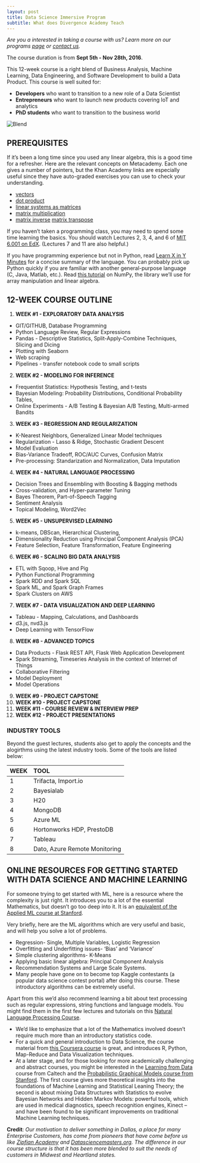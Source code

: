 ```yaml
---
layout: post
title: Data Science Immersive Program
subtitle: What does Divergence Academy Teach
---
```


*Are you a interested in taking a course with us? Learn more on our programs [page](http://divergence.academy/data-science-immersive) or [contact us](mailto:hello@divergence.academy).*

The course duration is from **Sept 5th - Nov 28th, 2016**.

This 12-week course is a right blend of Business Analysis, Machine Learning, Data Engineering, and Software Development to build a Data Product. This course is well suited for:
 
- **Developers** who want to transition to a new role of a Data Scientist
- **Entrepreneurs** who want to launch new products covering IoT and analytics
- **PhD students** who want to transition to the business world 

![Blend](http://i.imgur.com/SXESaF6.png)
 
## PREREQUISITES ##

If it’s been a long time since you used any linear algebra, this is a good time for a refresher. Here are the relevant concepts on Metacademy. Each one gives a number of pointers, but the Khan Academy links are especially useful since they have auto-graded exercises you can use to check your understanding.


- [vectors](http://www.metacademy.org/graphs/concepts/vectors)
- [dot product](http://www.metacademy.org/graphs/concepts/dot_product)
- [linear systems as matrices](http://www.metacademy.org/graphs/concepts/linear_systems_as_matrices)
- [matrix multiplication](http://www.metacademy.org/graphs/concepts/matrix_multiplication)
- [matrix inverse](http://www.metacademy.org/graphs/concepts/matrix_inverse)
[matrix transpose](http://www.metacademy.org/graphs/concepts/matrix_transpose)


If you haven’t taken a programming class, you may need to spend some time learning the basics. You should watch Lectures 2, 3, 4, and 6 of [MIT 6.001 on EdX](https://courses.edx.org/courses/MITx/6.00.1_4x/3T2014/courseware/Week_0/). (Lectures 7 and 11 are also helpful.)


If you have programming experience but not in Python, read [Learn X in Y Minutes](http://learnxinyminutes.com/docs/python/) for a concise summary of the language. You can probably pick up Python quickly if you are familiar with another general-purpose language (C, Java, Matlab, etc.).
Read [this tutorial](http://www.engr.ucsb.edu/~shell/che210d/numpy.pdf) on NumPy, the library we’ll use for array manipulation and linear algebra.



## 12-WEEK COURSE OUTLINE ##
1. **WEEK #1 - EXPLORATORY DATA ANALYSIS**
 - GIT/GITHUB, Database Programming
 - Python Language Review, Regular Expressions
 - Pandas - Descriptive Statistics, Split-Apply-Combine Techniques, Slicing and Dicing
 - Plotting with Seaborn
 - Web scraping
 - Pipelines - transfer notebook code to small scripts  
2. **WEEK #2 - MODELING FOR INFERENCE**
 - Frequentist Statistics: Hypothesis Testing, and t-tests
 - Bayesian Modeling: Probability Distributions, Conditional Probability Tables, 
 - Online Experiments - A/B Testing & Bayesian A/B Testing, Multi-armed Bandits
3. **WEEK #3 - REGRESSION AND REGULARIZATION**
 - K-Nearest Neighbors, Generalized Linear Model techniques
 - Regularization - Lasso & Ridge, Stochastic Gradient Descent
 - Model Evaluation 
 - Bias-Variance Tradeoff, ROC/AUC Curves, Confusion Matrix
 - Pre-processing: Standarization and Normalization, Data Imputation 
4. **WEEK #4 - NATURAL LANGUAGE PROCESSING**
 - Decision Trees and Ensembling with Boosting & Bagging methods
 - Cross-validation, and Hyper-parameter Tuning
 - Bayes Theorem, Part-of-Speech Tagging
 - Sentiment Analysis
 - Topical Modeling, Word2Vec
5. **WEEK #5 - UNSUPERVISED LEARNING** 
 - k-means, DBScan, Hierarchical Clustering, 
 - Dimensionality Reduction using Principal Component Analysis (PCA)
 - Feature Selection, Feature Transformation, Feature Engineering
6. **WEEK #6 - SCALING BIG DATA ANALYSIS**
 -  ETL with Sqoop, Hive and Pig
 -  Python Functional Programming
 -  Spark RDD and Spark SQL
 -  Spark ML, and Spark Graph Frames
 -  Spark Clusters on AWS
7. **WEEK #7 - DATA VISUALIZATION AND DEEP LEARNING**
 - Tableau - Mapping, Calculations, and Dashboards
 - d3.js, nvd3.js
 - Deep Learning with TensorFlow
8. **WEEK #8 - ADVANCED TOPICS**
 - Data Products - Flask REST API, Flask Web Application Development
 - Spark Streaming, Timeseries Analysis in the context of Internet of Things 
 - Collaborative Filtering
 - Model Deployment
 - Model Operations
9. **WEEK #9 - PROJECT CAPSTONE**  
10. **WEEK #10 - PROJECT CAPSTONE**
11. **WEEK #11 - COURSE REVIEW & INTERVIEW PREP**
12. **WEEK #12 - PROJECT PRESENTATIONS**


### INDUSTRY TOOLS ### 

Beyond the guest lectures, students also get to apply the concepts and the alogirthms using the latest industry tools. Some of the tools are listed below:

| WEEK | TOOL  
| :------ |:--- | 
| 1 | Trifacta, Import.io |
| 2 | Bayesialab | 
| 3 | H20 | 
| 4 | MongoDB |
| 5 | Azure ML |
| 6 | Hortonworks HDP, PrestoDB |
| 7 | Tableau |
| 8 | Dato, Azure Remote Monitoring |


## ONLINE RESOURCES FOR GETTING STARTED WITH DATA SCIENCE AND MACHINE LEARNING 

For someone trying to get started with ML, here is a resource where the complexity is just right. It introduces you to a lot of the essential Mathematics, but doesn’t go too deep into it. It is an [equivalent of the Applied ML course at Stanford](https://class.coursera.org/ml-003/lecture/index).

Very briefly, here are the ML algorithms which are very useful and basic, and will help you solve a lot of problems.

- Regression- Single, Multiple Variables, Logistic Regression
- Overfitting and Underfitting issues- ‘Bias’ and ‘Variance’
- Simple clustering algorithms- K-Means
- Applying basic linear algebra: Principal Component Analysis
- Recommendation Systems and Large Scale Systems.
- Many people have gone on to become top Kaggle contestants (a popular data science contest portal) after doing this course. These introductory algorithms can be extremely useful.

Apart from this we’d also recommend learning a bit about text processing such as regular expressions, string functions and language models. You might find them in the first few lectures and tutorials on this [Natural Language Processing Course](https://www.coursera.org/course/nlp).


- We’d like to emphasize that a lot of the Mathematics involved doesn’t require much more than an introductory statistics code.
- For a quick and general introduction to Data Science, the course material from [this Coursera course](https://www.coursera.org/course/datasci) is great, and introduces R, Python, Map-Reduce and Data Visualization techniques.
- At a later stage, and for those looking for more academically challenging and abstract courses, you might be interested in the [Learning from Data](http://work.caltech.edu/telecourse.html) course from Caltech and the [Probabilistic Graphical Models course from Stanford](https://www.coursera.org/course/pgm). The first course gives more theoretical insights into the foundations of Machine Learning and Statistical Leaning Theory; the second is about mixing Data Structures with Statistics to evolve Bayesian Networks and Hidden Markov Models: powerful tools, which are used in medical diagnostics, speech recognition engines, Kinect – and have been found to be significant improvements on traditional Machine Learning techniques.


**Credit**: *Our motivation to deliver something in Dallas, a place for many Enterprise Customers, has come from pioneers that have come before us like [Zipfian Academy](http://www.zipfianacademy.com/) and [Datasciencemasters.org](http://datasciencemasters.org/). The difference in our course structure is that it has been more blended to suit the needs of customers in Midwest and Heartland states.*